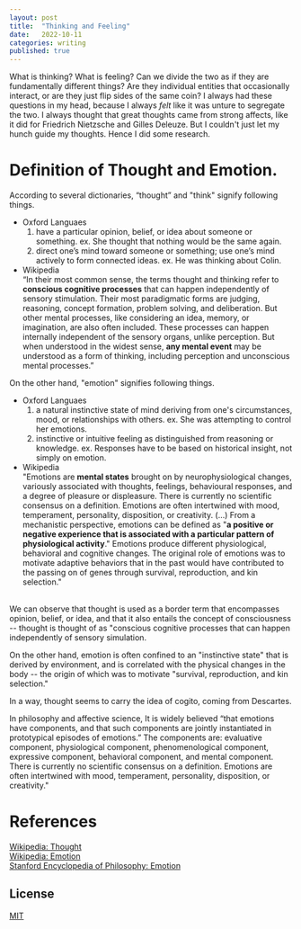 ```yaml
---
layout: post
title:  "Thinking and Feeling"
date:   2022-10-11
categories: writing
published: true
---
```


What is thinking? What is feeling? Can we divide the two as if they are fundamentally different things? Are they individual entities that occasionally interact, or are they just flip sides of the same coin? I always had these questions in my head, because I always _felt_ like it was unture to segregate the two. I always thought that great thoughts came from strong affects, like it did for Friedrich Nietzsche and Gilles Deleuze. But I couldn't just let my hunch guide my thoughts. Hence I did some research.

# Definition of Thought and Emotion.

According to several dictionaries, “thought” and "think" signify following things.
* Oxford Languaes
    1. have a particular opinion, belief, or idea about someone or something.
        ex. She thought that nothing would be the same again.   
    2. direct one’s mind toward someone or something; use one’s mind actively to form connected ideas.
        ex. He was thinking about Colin.
* Wikipedia
    <br>“In their most common sense, the terms thought and thinking refer to **conscious cognitive processes** that can happen independently of sensory stimulation. Their most paradigmatic forms are judging, reasoning, concept formation, problem solving, and deliberation. But other mental processes, like considering an idea, memory, or imagination, are also often included. These processes can happen internally independent of the sensory organs, unlike perception. But when understood in the widest sense, **any mental event** may be understood as a form of thinking, including perception and unconscious mental processes.”

On the other hand, "emotion" signifies following things.
* Oxford Languaes
    1. a natural instinctive state of mind deriving from one's circumstances, mood, or relationships with others.
        ex. She was attempting to control her emotions.
    2. instinctive or intuitive feeling as distinguished from reasoning or knowledge.
        ex. Responses have to be based on historical insight, not simply on emotion.
* Wikipedia
    <br>"Emotions are **mental states** brought on by neurophysiological changes, variously associated with thoughts, feelings, behavioural responses, and a degree of pleasure or displeasure. There is currently no scientific consensus on a definition. Emotions are often intertwined with mood, temperament, personality, disposition, or creativity. (...) From a mechanistic perspective, emotions can be defined as "**a positive or negative experience that is associated with a particular pattern of physiological activity**." Emotions produce different physiological, behavioral and cognitive changes. The original role of emotions was to motivate adaptive behaviors that in the past would have contributed to the passing on of genes through survival, reproduction, and kin selection."
<br/><br/>

We can observe that thought is used as a border term that encompasses opinion, belief, or idea, and that it also entails the concept of consciousness -- thought is thought of as "conscious cognitive processes that can happen independently of sensory simulation. 

On the other hand, emotion is often confined to an "instinctive state" that is derived by environment, and is correlated with the physical changes in the body -- the origin of which was to motivate "survival, reproduction, and kin selection."

In a way, thought seems to carry the idea of cogito, coming from Descartes. 

In philosophy and affective science, It is widely believed “that emotions have components, and that such components are jointly instantiated in prototypical episodes of emotions.” The components are: evaluative component, physiological component, phenomenological component, expressive component, behavioral component, and mental component. There is currently no scientific consensus on a definition. Emotions are often intertwined with mood, temperament, personality, disposition, or creativity."

# References
[Wikipedia: Thought](https://en.wikipedia.org/wiki/Thought)
<br>[Wikipedia: Emotion](https://en.wikipedia.org/wiki/Emotion)
<br>[Stanford Encyclopedia of Philosophy: Emotion](https://plato.stanford.edu/entries/emotion/)

<!-- %enddocs -->

## License

[MIT](./LICENSE)

